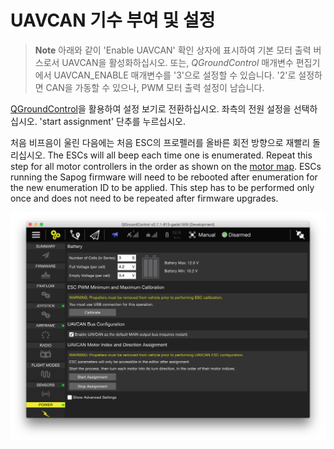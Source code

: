 # UAVCAN 기수 부여 및 설정

> **Note** 아래와 같이 'Enable UAVCAN' 확인 상자에 표시하여 기본 모터 출력 버스로서 UAVCAN을 활성화하십시오. 또는, *QGroundControl* 매개변수 편집기에서 UAVCAN_ENABLE 매개변수를 '3'으로 설정할 수 있습니다. '2'로 설정하면 CAN을 가동할 수 있으나, PWM 모터 출력 설정이 남습니다.

[QGroundControl](../qgc/README.md)을 활용하여 설정 보기로 전환하십시오. 좌측의 전원 설정을 선택하십시오. 'start assignment' 단추를 누르십시오.

처음 비프음이 울린 다음에는 처음 ESC의 프로펠러를 올바른 회전 방향으로 재빨리 돌리십시오. The ESCs will all beep each time one is enumerated. Repeat this step for all motor controllers in the order as shown on the [motor map](../airframes/airframe_reference.md). ESCs running the Sapog firmware will need to be rebooted after enumeration for the new enumeration ID to be applied. This step has to be performed only once and does not need to be repeated after firmware upgrades.

![UAVCAN Enumeration Controls (bottom right of image)](../../assets/uavcan-qgc-setup.png)